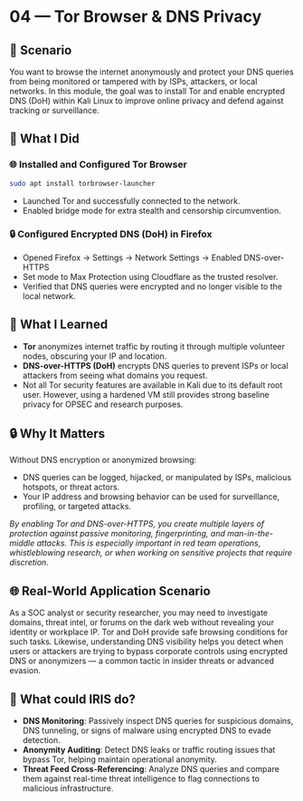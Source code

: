 # 04 — Tor Browser & DNS Privacy

## 🧩 Scenario
You want to browse the internet anonymously and protect your DNS queries from being monitored or tampered with by ISPs, attackers, or local networks. In this module, the goal was to install Tor and enable encrypted DNS (DoH) within Kali Linux to improve online privacy and defend against tracking or surveillance.

## 🔧 What I Did

### 🌐 Installed and Configured Tor Browser
```bash
sudo apt install torbrowser-launcher
```
- Launched Tor and successfully connected to the network.
- Enabled bridge mode for extra stealth and censorship circumvention.

### 🔒 Configured Encrypted DNS (DoH) in Firefox
- Opened Firefox → Settings → Network Settings → Enabled DNS-over-HTTPS
- Set mode to Max Protection using Cloudflare as the trusted resolver.
- Verified that DNS queries were encrypted and no longer visible to the local network.

## 🧠 What I Learned
- **Tor** anonymizes internet traffic by routing it through multiple volunteer nodes, obscuring your IP and location.
- **DNS-over-HTTPS (DoH)** encrypts DNS queries to prevent ISPs or local attackers from seeing what domains you request.
- Not all Tor security features are available in Kali due to its default root user. However, using a hardened VM still provides strong baseline privacy for OPSEC and research purposes.

## 🔒 Why It Matters
Without DNS encryption or anonymized browsing:
- DNS queries can be logged, hijacked, or manipulated by ISPs, malicious hotspots, or threat actors.
- Your IP address and browsing behavior can be used for surveillance, profiling, or targeted attacks.

*By enabling Tor and DNS-over-HTTPS, you create multiple layers of protection against passive monitoring, fingerprinting, and man-in-the-middle attacks. This is especially important in red team operations, whistleblowing research, or when working on sensitive projects that require discretion.*

## 🌐 Real-World Application Scenario
As a SOC analyst or security researcher, you may need to investigate domains, threat intel, or forums on the dark web without revealing your identity or workplace IP. Tor and DoH provide safe browsing conditions for such tasks. Likewise, understanding DNS visibility helps you detect when users or attackers are trying to bypass corporate controls using encrypted DNS or anonymizers — a common tactic in insider threats or advanced evasion.

## 🤖 What could IRIS do?
- **DNS Monitoring**: Passively inspect DNS queries for suspicious domains, DNS tunneling, or signs of malware using encrypted DNS to evade detection.
- **Anonymity Auditing**: Detect DNS leaks or traffic routing issues that bypass Tor, helping maintain operational anonymity.
- **Threat Feed Cross-Referencing**: Analyze DNS queries and compare them against real-time threat intelligence to flag connections to malicious infrastructure.
